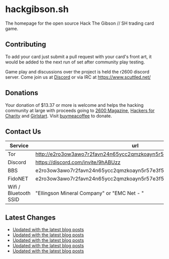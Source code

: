 # hackgibson.sh
The homepage for the open source Hack The Gibson // SH trading card game.


## Contributing

To add your card just submit a pull request with your card's front art, it would be added to the next run of set after community play testing.

Game play and discussions over the project is held the r2600 discord server. Come join us at [Discord](https://discord.com/invite/9hABUzz) or via IRC at https://www.scuttled.net/


## Donations

Your donation of $13.37 or more is welcome and helps the hacking community at large with proceeds going to [2600 Magazine](https://2600.com/), [Hackers for Charity](https://hackersforcharity.org) and [Girlstart](https://girlstart.org).  Visit [buymeacoffee](https://www.buymeacoffee.com/hackgibson.sh) to donate.


## Contact Us

Service | url
-|-
Tor | http://e2ro3ow3awo7r2favn24n65ycc2qmzkoayn5r57e3f56nvjwdcgg32ad.onion
Discord | https://discord.com/invite/9hABUzz
BBS | e2ro3ow3awo7r2favn24n65ycc2qmzkoayn5r57e3f56nvjwdcgg32ad.onion:23
FidoNET | e2ro3ow3awo7r2favn24n65ycc2qmzkoayn5r57e3f56nvjwdcgg32ad.onion:24554
Wifi / Bluetooth SSID | "Ellingson Mineral Company" or "EMC Net - <fidonet address>"

## Latest Changes
<!-- BLOG-POST-LIST:START -->
- [Updated with the latest blog posts](https://github.com/DFW2600/hackgibson.sh/commit/3c3cc8b000c13091eb6c257eff00d0230b51f31b)
- [Updated with the latest blog posts](https://github.com/DFW2600/hackgibson.sh/commit/301cb45457694b87316a300e3d412ee3a250cb0c)
- [Updated with the latest blog posts](https://github.com/DFW2600/hackgibson.sh/commit/456baf2d095187bc2d6b09ae3d4bc6df141584eb)
- [Updated with the latest blog posts](https://github.com/DFW2600/hackgibson.sh/commit/97e17fd2dd0cb9b837405c5fdffc86f1277a1e59)
- [Updated with the latest blog posts](https://github.com/DFW2600/hackgibson.sh/commit/cf6b43c3e240c3fdd61830958a60a0e42660c6e2)
<!-- BLOG-POST-LIST:END -->

